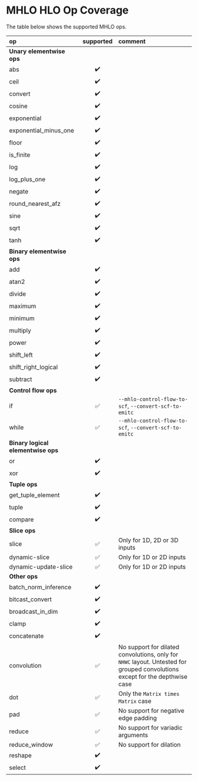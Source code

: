 # MHLO HLO Op Coverage

The table below shows the supported MHLO ops.

| op                    | supported          | comment |
| :-------------------- |:------------------:| :------ |
| **Unary elementwise ops**
| abs                   | :heavy_check_mark: | |
| ceil                  | :heavy_check_mark: | |
| convert               | :heavy_check_mark: | |
| cosine                | :heavy_check_mark: | |
| exponential           | :heavy_check_mark: | |
| exponential_minus_one | :heavy_check_mark: | |
| floor                 | :heavy_check_mark: | |
| is_finite             | :heavy_check_mark: | |
| log                   | :heavy_check_mark: | |
| log_plus_one          | :heavy_check_mark: | |
| negate                | :heavy_check_mark: | |
| round_nearest_afz     | :heavy_check_mark: | |
| sine                  | :heavy_check_mark: | |
| sqrt                  | :heavy_check_mark: | |
| tanh                  | :heavy_check_mark: | |
| **Binary elementwise ops**
| add                   | :heavy_check_mark: | |
| atan2                 | :heavy_check_mark: | |
| divide                | :heavy_check_mark: | |
| maximum               | :heavy_check_mark: | |
| minimum               | :heavy_check_mark: | |
| multiply              | :heavy_check_mark: | |
| power                 | :heavy_check_mark: | |
| shift_left            | :heavy_check_mark: | |
| shift_right_logical   | :heavy_check_mark: | |
| subtract              | :heavy_check_mark: | |
| **Control flow ops**
| if                    | :white_check_mark: | `--mhlo-control-flow-to-scf`, `--convert-scf-to-emitc`|
| while                 | :white_check_mark: | `--mhlo-control-flow-to-scf`, `--convert-scf-to-emitc`|
| **Binary logical elementwise ops**
| or                    | :heavy_check_mark: | |
| xor                   | :heavy_check_mark: | |
| **Tuple ops**
| get_tuple_element     | :heavy_check_mark: | |
| tuple                 | :heavy_check_mark: | |
| compare               | :heavy_check_mark: | |
| **Slice ops**
| slice                 | :white_check_mark: | Only for 1D, 2D or 3D inputs |
| dynamic-slice         | :white_check_mark: | Only for 1D or 2D inputs |
| dynamic-update-slice  | :white_check_mark: | Only for 1D or 2D inputs |
| **Other ops**
| batch_norm_inference  | :heavy_check_mark: | |
| bitcast_convert       | :heavy_check_mark: | |
| broadcast_in_dim      | :heavy_check_mark: | |
| clamp                 | :heavy_check_mark: | |
| concatenate           | :heavy_check_mark: | |
| convolution           | :white_check_mark: | No support for dilated convolutions, only for `NHWC` layout. Untested for grouped convolutions except for the depthwise case |
| dot                   | :white_check_mark: | Only the `Matrix times Matrix` case |
| pad                   | :white_check_mark: | No support for negative edge padding |
| reduce                | :white_check_mark: | No support for variadic arguments |
| reduce_window         | :white_check_mark: | No support for dilation |
| reshape               | :heavy_check_mark: | |
| select                | :heavy_check_mark: | |
